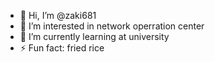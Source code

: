 - 👋 Hi, I’m @zaki681
- 👀 I’m interested in network operration center 
- 🌱 I’m currently learning at university
- ⚡ Fun fact: fried rice
<!---
zaki681/zaki681 is a ✨ special ✨ repository because its `README.md` (this file) appears on your GitHub profile.
You can click the Preview link to take a look at your changes.
--->
